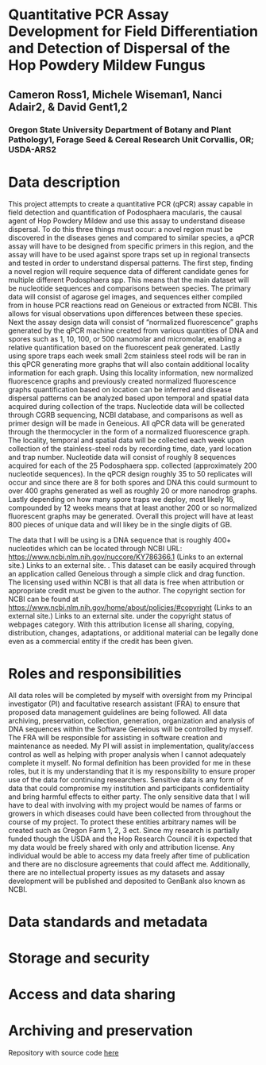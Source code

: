 # Quantitative PCR Assay Development for Field Differentiation and Detection of Dispersal of the Hop Powdery Mildew Fungus
## Cameron Ross1, Michele Wiseman1, Nanci Adair2, & David Gent1,2 
### Oregon State University Department of Botany and Plant Pathology1, Forage Seed & Cereal Research Unit Corvallis, OR; USDA-ARS2

# Data description

This project attempts to create a quantitative PCR (qPCR) assay capable in field detection and quantification of Podosphaera macularis, the causal agent of Hop Powdery Mildew and use this assay to understand disease dispersal. To do this three things must occur: a novel region must be discovered in the diseases genes and compared to similar species, a qPCR assay will have to be designed from specific primers in this region, and the assay will have to be used against spore traps set up in regional transects and tested in order to understand dispersal patterns. The first step, finding a novel region will require sequence data of different candidate genes for multiple different Podosphaera spp. This means that the main dataset will be nucleotide sequences and comparisons between species. The primary data will consist of agarose gel images, and sequences either compiled from in house PCR reactions read on Geneious or extracted from NCBI. This allows for visual observations upon differences between these species. Next the assay design data will consist of “normalized fluorescence” graphs generated by the qPCR machine created from various quantities of DNA and spores such as 1, 10, 100, or 500 nanomolar and micromolar, enabling a relative quantification based on the fluorescent peak generated. Lastly using spore traps each week small 2cm stainless steel rods will be ran in this qPCR generating more graphs that will also contain additional locality information for each graph. Using this locality information, new normalized fluorescence graphs and previously created normalized fluorescence graphs quantification based on location can be inferred and disease dispersal patterns can be analyzed based upon temporal and spatial data acquired during collection of the traps. Nucleotide data will be collected through CGRB sequencing, NCBI database, and comparisons as well as primer design will be made in Geneious. All qPCR data will be generated through the thermocycler in the form of a normalized fluorescence graph. The locality, temporal and spatial data will be collected each week upon collection of the stainless-steel rods by recording time, date, yard location and trap number. Nucleotide data will consist of roughly 8 sequences acquired for each of the 25 Podosphaera spp. collected (approximately 200 nucleotide sequences). In the qPCR design roughly 35 to 50 replicates will occur and since there are 8 for both spores and DNA this could surmount to over 400 graphs generated as well as roughly 20 or more nanodrop graphs. Lastly depending on how many spore traps we deploy, most likely 16, compounded by 12 weeks means that at least another 200 or so normalized fluorescent graphs may be generated. Overall this project will have at least 800 pieces of unique data and will likey be in the single digits of GB.

The data that I will be using is a DNA sequence that is roughly 400+ nucleotides which can be located through NCBI URL: https://www.ncbi.nlm.nih.gov/nuccore/KY786366.1
 (Links to an external site.)
Links to an external site.
. This dataset can be easily acquired through an application called Geneious through a simple click and drag function.  The licensing used within NCBI is that all data is free when attribution or appropriate credit must be given to the author. The copyright section for NCBI can be found at https://www.ncbi.nlm.nih.gov/home/about/policies/#copyright
 (Links to an external site.)
Links to an external site.
 under the copyright status of webpages category. With this attribution license all sharing, copying, distribution, changes, adaptations, or additional material can be legally done even as a commercial entity if the credit has been given.

# Roles and responsibilities


All data roles will be completed by myself with oversight from my Principal investigator (PI) and facultative research assistant (FRA) to ensure that proposed data management guidelines are being followed. All data archiving, preservation, collection, generation, organization and analysis of DNA sequences within the Software Geneious will be controlled by myself. The FRA will be responsible for assisting in software creation and maintenance as needed. My PI will assist in implementation, quality/access control as well as helping with proper analysis when I cannot adequately complete it myself. No formal definition has been provided for me in these roles, but it is my understanding that it is my responsibility to ensure proper use of the data for continuing researchers. Sensitive data is any form of data that could compromise my institution and participants confidentiality and bring harmful effects to either party. The only sensitive data that I will have to deal with involving with my project would be names of farms or growers in which diseases could have been collected from throughout the course of my project. To protect these entities arbitrary names will be created such as Oregon Farm 1, 2, 3 ect. Since my research is partially funded though the USDA and the Hop Research Council it is expected that my data would be freely shared with only and attribution license. Any individual would be able to access my data freely after time of publication and there are no disclosure agreements that could affect me. Additionally, there are no intellectual property issues as my datasets and assay development will be published and deposited to GenBank also known as NCBI.

# Data standards and metadata


# Storage and security

# Access and data sharing

# Archiving and preservation

Repository with source code [here](https://github.com/clarallebot/GRAD521_DMPtemplate)
